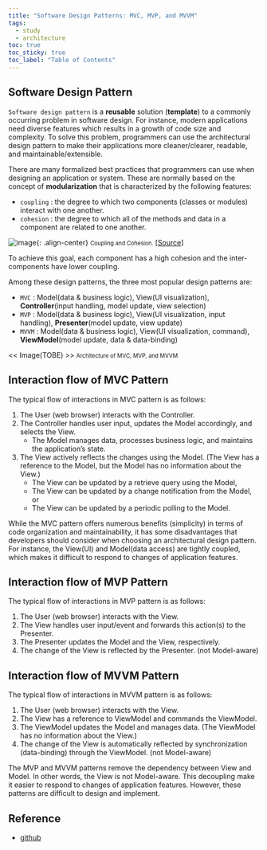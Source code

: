 ```yaml
---
title: "Software Design Patterns: MVC, MVP, and MVVM"
tags:
  - study
  - architecture
toc: true
toc_sticky: true
toc_label: "Table of Contents"
---
```



## Software Design Pattern

`Software design pattern` is a **reusable** solution (**template**) to a commonly occurring problem in software design. For instance, modern applications need diverse features which results in a growth of code size and complexity. To solve this problem, programmers can use the architectural design pattern to make their applications more cleaner/clearer, readable, and maintainable/extensible.

There are many formalized best practices that programmers can use when designing an application or system. These are normally based on the concept of **modularization** that is characterized by the following features:

- `coupling` : the degree to which two components (classes or modules) interact with one another.
- `cohesion` : the degree to which all of the methods and data in a component are related to one another.


![image](https://github.com/jonghwanchung/jonghwanchung.github.io/assets/97339878/05a55936-a812-4088-b885-37c64ec56a92){: .align-center}
<span style="font-size:80%">Coupling and Cohesion.</span> [[Source]](https://www.coursera.org/lecture/object-oriented-design/1-3-1-coupling-and-cohesion-q8wGt)


To achieve this goal, each component has a high cohesion and the inter-components have lower coupling.



Among these design patterns, the three most popular design patterns are:

 - `MVC` : Model(data & business logic), View(UI visualization), **Controller**(input handling, model update, view selection)
 - `MVP` : Model(data & business logic), View(UI visualization, input handling), **Presenter**(model update, view update)
 - `MVVM` : Model(data & business logic), View(UI visualization, command), **ViewModel**(model update, data & data-binding)


<< Image(TOBE) >>
<span style="font-size:80%">Architecture of MVC, MVP, and MVVM</span>



## Interaction flow of MVC Pattern

The typical flow of interactions in MVC pattern is as follows:
 1. The User (web browser) interacts with the Controller.
 2. The Controller handles user input, updates the Model accordingly, and selects the View.
    - The Model manages data, processes business logic, and maintains the application’s state.
 3. The View actively reflects the changes using the Model. (The View has a reference to the Model, but the Model has no information about the View.)
    - The View can be updated by a retrieve query using the Model,
    - The View can be updated by a change notification from the Model, or
    - The View can be updated by a periodic polling to the Model.


While the MVC pattern offers numerous benefits (simplicity) in terms of code organization and maintainability, it has some disadvantages that developers should consider when choosing an architectural design pattern. For instance, the View(UI) and Model(data access) are tightly coupled, which makes it difficult to respond to changes of application features.



## Interaction flow of MVP Pattern

The typical flow of interactions in MVP pattern is as follows:
 1. The User (web browser) interacts with the View.
 2. The View handles user input/event and forwards this action(s) to the Presenter.
 3. The Presenter updates the Model and the View, respectively.
 4. The change of the View is reflected by the Presenter. (not Model-aware)



## Interaction flow of MVVM Pattern

The typical flow of interactions in MVVM pattern is as follows:
 1. The User (web browser) interacts with the View.
 2. The View has a reference to ViewModel and commands the ViewModel.
 3. The ViewModel updates the Model and manages data. (The ViewModel has no information about the View.)
 4. The change of the View is automatically reflected by synchronization (data-binding) through the ViewModel. (not Model-aware)



The MVP and MVVM patterns remove the dependency between View and Model. In other words, the View is not Model-aware. This decoupling make it easier to respond to changes of application features. However, these patterns are difficult to design and implement.



## Reference

- [github]()
